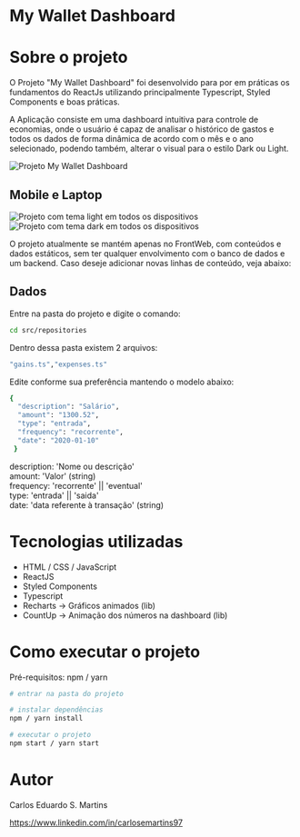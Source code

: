 # My Wallet Dashboard

# Sobre o projeto

O Projeto "My Wallet Dashboard" foi desenvolvido para por em práticas os fundamentos do ReactJs utilizando principalmente Typescript, Styled Components e boas práticas.

A Aplicação consiste em uma dashboard intuitiva para controle de economias, onde o usuário é capaz de analisar o histórico de gastos e todos os dados de forma dinâmica de acordo com o mês e o ano selecionado, podendo também, alterar o visual para o estilo Dark ou Light.

<img src="https://i.imgur.com/GHC5NTG.gif" alt="Projeto My Wallet Dashboard">

## Mobile e Laptop
<img src="https://i.imgur.com/P5aLcgD.png" alt="Projeto com tema light em todos os dispositivos">
<img src="https://i.ibb.co/MhQBWYK/Screenshot-1.png" alt="Projeto com tema dark em todos os dispositivos">

O projeto atualmente se mantém apenas no FrontWeb, com conteúdos e dados estáticos, sem ter qualquer envolvimento com o banco de dados e um backend.
Caso deseje adicionar novas linhas de conteúdo, veja abaixo:

## Dados
Entre na pasta do projeto e digite o comando:
```bash
cd src/repositories
```

Dentro dessa pasta existem 2 arquivos: 
```bash
"gains.ts","expenses.ts"
```
Edite conforme sua preferência mantendo o modelo abaixo:
```bash
{ 
  "description": "Salário",
  "amount": "1300.52",
  "type": "entrada",
  "frequency": "recorrente",
  "date": "2020-01-10" 
 }
```
description: 'Nome ou descrição' <br>
amount: 'Valor' (string) <br>
frequency: 'recorrente' || 'eventual' <br>
type: 'entrada' || 'saida' <br>
date: 'data referente à transação' (string) <br>



# Tecnologias utilizadas
- HTML / CSS / JavaScript
- ReactJS
- Styled Components
- Typescript
- Recharts -> Gráficos animados (lib)
- CountUp -> Animação dos números na dashboard (lib)

# Como executar o projeto
Pré-requisitos: npm / yarn

```bash
# entrar na pasta do projeto

# instalar dependências
npm / yarn install

# executar o projeto
npm start / yarn start
```




# Autor

Carlos Eduardo S. Martins

https://www.linkedin.com/in/carlosemartins97
